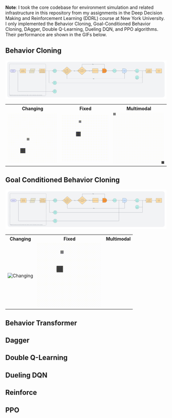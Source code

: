 **Note**: I took the core codebase for environment simulation and related infrastructure in this repository from my assignments in the Deep Decision Making and Reinforcement Learning (DDRL) course at New York University. I only implemented the Behavior Cloning, Goal-Conditioned Behavior Cloning, DAgger, Double Q-Learning, Dueling DQN, and PPO algorithms. Their performance are shown in the GIFs below.

## Behavior Cloning 

![Behavior Cloning](figures/behavior-cloning.png)

<table>
    <tr>
        <th>Changing</th>
        <th>Fixed</th>
        <th>Multimodal</th>
    </tr>
    <tr>
        <td align="center"><img src="./gifs/behavior-cloning/changing/changing.gif" alt="Changing" width="200"/></td>
        <td align="center"><img src="./gifs/behavior-cloning/fixed/fixed.gif" alt="Fixed" width="200"/></td>
        <td align="center"><img src="./gifs/behavior-cloning/multimodal/multimodal.gif" alt="Multimodal" width="200"/></td>
    </tr>
</table>

## Goal Conditioned Behavior Cloning

![Goal-Conditioned Behavior Cloning](figures/goal-conditioned-behavior-cloning.png)


<table>
    <tr>
        <th>Changing</th>
        <th>Fixed</th>
        <th>Multimodal</th>
    </tr>
    <tr>
        <td align="center"><img src="./gifs/goal-conditioned-behavior-cloning/changing.gif" alt="Changing" width="200"/></td>
        <td align="center"><img src="./gifs/goal-conditioned-behavior-cloning/fixed/fixed.gif" alt="Fixed" width="200"/></td>
    </tr>
</table>

## Behavior Transformer 

## Dagger

## Double Q-Learning 

## Dueling DQN 

## Reinforce 

## PPO 



